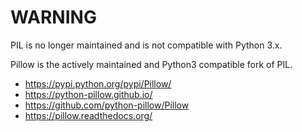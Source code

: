# WARNING

PIL is no longer maintained and is not compatible with Python 3.x.

Pillow is the actively maintained and Python3 compatible fork of PIL.

- https://pypi.python.org/pypi/Pillow/
- https://python-pillow.github.io/
- https://github.com/python-pillow/Pillow
- https://pillow.readthedocs.org/
